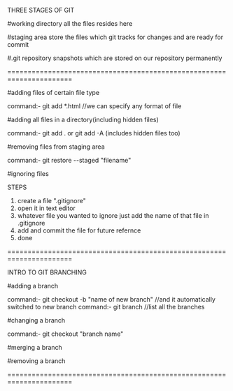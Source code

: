 THREE STAGES OF GIT

#working directory
all the files resides here


#staging area
store the files which git tracks for changes and are ready for commit


#.git repository
snapshots which are stored on our repository permanently


======================================================================

#adding files of certain file type

command:- git add *.html  //we can specify any format of file


#adding all files in a directory(including hidden files)

command:- git add . or git add -A (includes hidden files too)


#removing files from staging area

command:- git restore --staged "filename" 


#ignoring files

STEPS
1. create a file ".gitignore"
2. open it in text editor
3. whatever file you wanted to ignore just add the name of that file in .gitignore
4. add and commit the file for future refernce
5. done

======================================================================


INTRO TO GIT BRANCHING

#adding a branch

command:- git checkout -b "name of new branch" //and it automatically switched to new branch
command:- git branch //list all the branches

#changing a branch

command:- git checkout "branch name"

#merging a branch

#removing a branch






======================================================================